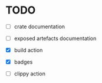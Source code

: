 # TODO

* [ ] crate documentation

* [ ] exposed artefacts documentation

* [x] build action 

* [x] badges

* [ ] clippy action
